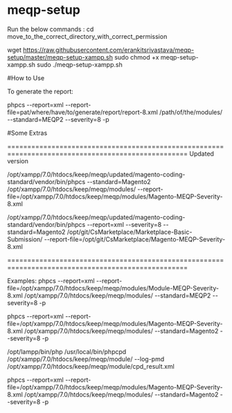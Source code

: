 # meqp-setup

Run the below commands :
cd move_to_the_correct_directory_with_correct_permission

wget https://raw.githubusercontent.com/erankitsrivastava/meqp-setup/master/meqp-setup-xampp.sh
sudo chmod +x meqp-setup-xampp.sh 
sudo ./meqp-setup-xampp.sh 



#How to Use


To generate the report:

phpcs --report=xml --report-file=pat/where/have/to/generate/report/report-8.xml /path/of/the/modules/ --standard=MEQP2 --severity=8 -p


#Some Extras

===================================================================================================
Updated version

/opt/xampp/7.0/htdocs/keep/meqp/updated/magento-coding-standard/vendor/bin/phpcs --standard=Magento2 /opt/xampp/7.0/htdocs/keep/meqp/modules/ --report-file=/opt/xampp/7.0/htdocs/keep/meqp/modules/Magento-MEQP-Severity-8.xml

/opt/xampp/7.0/htdocs/keep/meqp/updated/magento-coding-standard/vendor/bin/phpcs  --report=xml --severity=8 --standard=Magento2 /opt/git/CsMarketplace/Marketplace-Basic-Submission/ --report-file=/opt/git/CsMarketplace/Magento-MEQP-Severity-8.xml

===================================================================================================

Examples:
phpcs --report=xml --report-file=/opt/xampp/7.0/htdocs/keep/meqp/modules/Module-MEQP-Severity-8.xml /opt/xampp/7.0/htdocs/keep/meqp/modules/ --standard=MEQP2 --severity=8 -p

phpcs --report=xml --report-file=/opt/xampp/7.0/htdocs/keep/meqp/modules/Magento-MEQP-Severity-8.xml /opt/xampp/7.0/htdocs/keep/meqp/modules/ --standard=Magento2 --severity=8 -p


/opt/lampp/bin/php /usr/local/bin/phpcpd /opt/xampp/7.0/htdocs/keep/meqp/module/ --log-pmd /opt/xampp/7.0/htdocs/keep/meqp/module/cpd_result.xml


phpcs --report=xml --report-file=/opt/xampp/7.0/htdocs/keep/meqp/modules/Magento-MEQP-Severity-8.xml /opt/xampp/7.0/htdocs/keep/meqp/modules/ --standard=Magento2 --severity=8 -p
